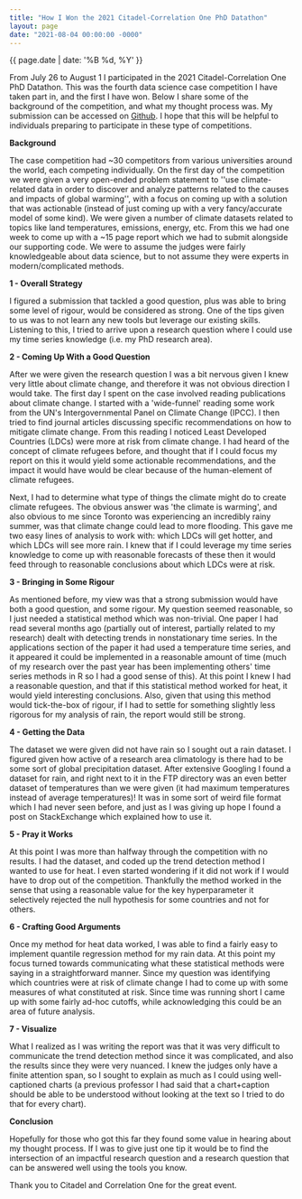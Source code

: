 ```yaml
---
title: "How I Won the 2021 Citadel-Correlation One PhD Datathon"
layout: page
date: "2021-08-04 00:00:00 -0000"
---
```


{{ page.date | date: '%B %d, %Y' }}

From July 26 to August 1 I participated in the 2021 Citadel-Correlation One PhD Datathon. This was the fourth data science case competition I have taken part in, and the first I have won. Below I share some of the background of the competition, and what my thought process was.  My submission can be accessed on [Github](https://github.com/daveveitch/UofT/tree/master/Datathon2021). I hope that this will be helpful to individuals preparing to participate in these type of competitions.

**Background**

The case competition had ~30 competitors from various universities around the world, each competing individually. On the first day of the competition we were given a very open-ended problem statement to ''use climate-related data in order to discover and analyze patterns related to the causes and impacts of global warming'', with a focus on coming up with a solution that was actionable (instead of just coming up with a very fancy/accurate model of some kind). We were given a number of climate datasets related to topics like land temperatures, emissions, energy, etc. From this we had one week to come up with a ~15 page report which we had to submit alongside our supporting code. We were to assume the judges were fairly knowledgeable about data science, but to not assume they were experts in modern/complicated methods.

**1 - Overall Strategy**

I figured a submission that tackled a good question, plus was able to bring some level of rigour, would be considered as strong. One of the tips given to us was to not learn any new tools but leverage our existing skills. Listening to this, I tried to arrive upon a research question where I could use my time series knowledge (i.e. my PhD research area).

**2 - Coming Up With a Good Question**

After we were given the research question I was a bit nervous given I knew very little about climate change, and therefore it was not obvious direction I would take. The first day I spent on the case involved reading publications about climate change. I started with a 'wide-funnel' reading some work from the UN's Intergovernmental Panel on Climate Change (IPCC). I then tried to find journal articles discussing specific recommendations  on how to mitigate climate change. From this reading I noticed Least Developed Countries (LDCs) were more at risk from climate change. I had heard of the concept of climate refugees before, and thought that if I could focus my report on this it would yield some actionable recommendations, and the impact it would have would be clear because of the human-element of climate refugees. 

Next, I had to determine what type of things the climate might do to create climate refugees. The obvious answer was 'the climate is warming', and also obvious to me since Toronto was experiencing an incredibly rainy summer, was that climate change could lead to more flooding. This gave me two easy lines of analysis to work with: which LDCs will get hotter, and which LDCs will see more rain. I knew that if I could leverage my time series knowledge to come up with reasonable forecasts of these then it would feed through to reasonable conclusions about which LDCs were at risk.

**3 - Bringing in Some Rigour**

As mentioned before, my view was that a strong submission would have both a good question, and some rigour. My question seemed reasonable, so I just needed a statistical method which was non-trivial. One paper I had read several months ago (partially out of interest, partially related to my research) dealt with detecting trends in nonstationary time series. In the applications section of the paper it had used a temperature time series, and it appeared it could be implemented in a reasonable amount of time (much of my research over the past year has been implementing others' time series methods in R so I had a good sense of this). At this point I knew I had a reasonable question, and that if this statistical method worked for heat, it would yield interesting conclusions. Also, given that using this method would tick-the-box of rigour, if I had to settle for something slightly less rigorous for my analysis of rain, the report would still be strong.

**4 - Getting the Data**

The dataset we were given did not have rain so I sought out a rain dataset. I figured given how active of a research area climatology is there had to be some sort of global precipitation dataset. After extensive Googling I found a dataset for rain, and right next to it in the FTP directory was an even better dataset of temperatures than we were given (it had maximum temperatures instead of average temperatures)! It was in some sort of weird file format which I had never seen before, and just as I was giving up hope I found a post on StackExchange which explained how to use it.

**5 - Pray it Works**

At this point I was more than halfway through the competition with no results. I had the dataset, and coded up the trend detection method I wanted to use for heat. I even started wondering if it did not work if I would have to drop out of the competition. Thankfully the method worked in the sense that using a reasonable value for the key hyperparameter it selectively rejected the null hypothesis for some countries and not for others.

**6 - Crafting Good Arguments**

Once my method for heat data worked, I was able to find a fairly easy to implement quantile regression method for my rain data. At this point my focus turned towards communicating what these statistical methods were saying in a straightforward manner. Since my question was identifying which countries were at risk of climate change I had to come up with some measures of what constituted at risk. Since time was running short I came up with some fairly ad-hoc cutoffs, while acknowledging this could be an area of future analysis.

**7 - Visualize**

What I realized as I was writing the report was that it was very difficult to communicate the trend detection method since it was complicated, and also the results since they were very nuanced. I knew the judges only have a finite attention span, so I sought to explain as much as I could using well-captioned charts (a previous professor I had said that a chart+caption should be able to be understood without looking at the text so I tried to do that for every chart).

**Conclusion**

Hopefully for those who got this far they found some value in hearing about my thought process. If I was to give just one tip it would be to find the intersection of an impactful research question and a research question that can be answered well using the tools you know.

Thank you to Citadel and Correlation One for the great event.








